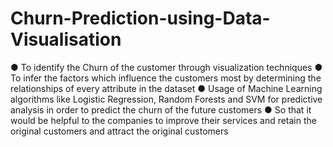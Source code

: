 # Churn-Prediction-using-Data-Visualisation
● To identify the Churn of the customer through visualization techniques
● To infer the factors which influence the customers most by determining the relationships of every 
attribute in the dataset
● Usage of Machine Learning algorithms like Logistic Regression, Random Forests and SVM for 
predictive analysis in order to predict the churn of the future customers
● So that it would be helpful to the companies to improve their services and retain the 
original customers and attract the original customers
